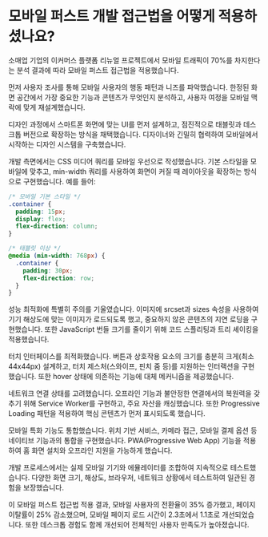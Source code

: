 # 모바일 퍼스트 개발 접근법을 어떻게 적용하셨나요?

소매업 기업의 이커머스 플랫폼 리뉴얼 프로젝트에서 모바일 트래픽이 70%를 차지한다는 분석 결과에 따라 모바일 퍼스트 접근법을 적용했습니다.

먼저 사용자 조사를 통해 모바일 사용자의 행동 패턴과 니즈를 파악했습니다. 한정된 화면 공간에서 가장 중요한 기능과 콘텐츠가 무엇인지 분석하고, 사용자 여정을 모바일 맥락에 맞게 재설계했습니다.

디자인 과정에서 스마트폰 화면에 맞는 UI를 먼저 설계하고, 점진적으로 태블릿과 데스크톱 버전으로 확장하는 방식을 채택했습니다. 디자이너와 긴밀히 협력하여 모바일에서 시작하는 디자인 시스템을 구축했습니다.

개발 측면에서는 CSS 미디어 쿼리를 모바일 우선으로 작성했습니다. 기본 스타일을 모바일에 맞추고, min-width 쿼리를 사용하여 화면이 커질 때 레이아웃을 확장하는 방식으로 구현했습니다. 예를 들어:

```css
/* 모바일 기본 스타일 */
.container {
  padding: 15px;
  display: flex;
  flex-direction: column;
}

/* 태블릿 이상 */
@media (min-width: 768px) {
  .container {
    padding: 30px;
    flex-direction: row;
  }
}
```

성능 최적화에 특별히 주의를 기울였습니다. 이미지에 srcset과 sizes 속성을 사용하여 기기 해상도에 맞는 이미지가 로드되도록 했고, 중요하지 않은 콘텐츠의 지연 로딩을 구현했습니다. 또한 JavaScript 번들 크기를 줄이기 위해 코드 스플리팅과 트리 셰이킹을 적용했습니다.

터치 인터페이스를 최적화했습니다. 버튼과 상호작용 요소의 크기를 충분히 크게(최소 44x44px) 설계하고, 터치 제스처(스와이프, 핀치 줌 등)를 지원하는 인터랙션을 구현했습니다. 또한 hover 상태에 의존하는 기능에 대체 메커니즘을 제공했습니다.

네트워크 연결 상태를 고려했습니다. 오프라인 기능과 불안정한 연결에서의 복원력을 갖추기 위해 Service Worker를 구현하고, 주요 자산을 캐싱했습니다. 또한 Progressive Loading 패턴을 적용하여 핵심 콘텐츠가 먼저 표시되도록 했습니다.

모바일 특화 기능도 통합했습니다. 위치 기반 서비스, 카메라 접근, 모바일 결제 옵션 등 네이티브 기능과의 통합을 구현했습니다. PWA(Progressive Web App) 기능을 적용하여 홈 화면 설치와 오프라인 지원을 가능하게 했습니다.

개발 프로세스에서는 실제 모바일 기기와 에뮬레이터를 조합하여 지속적으로 테스트했습니다. 다양한 화면 크기, 해상도, 브라우저, 네트워크 상황에서 테스트하여 일관된 경험을 보장했습니다.

이 모바일 퍼스트 접근법 적용 결과, 모바일 사용자의 전환율이 35% 증가했고, 페이지 이탈률이 25% 감소했으며, 모바일 페이지 로드 시간이 2.3초에서 1.1초로 개선되었습니다. 또한 데스크톱 경험도 함께 개선되어 전체적인 사용자 만족도가 높아졌습니다.
